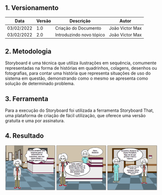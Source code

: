 ## 1. Versionamento

| Data       | Versão | Descrição            | Autor           |
| ---------- | ------ | -------------------- | --------------- |
| 03/02/2022 | 1.0    | Criação do Documento | João Victor Max |
| 03/02/2022 | 2.0    | Introduzindo novo tópico | João Victor Max |

## 2. Metodologia

Storyboard é uma técnica que utiliza ilustrações em sequência, comumente representadas na forma de histórias em quadrinhos, colagens, desenhos ou fotografias, para contar uma história que representa situações de uso do sistema em questão, demonstrando como o mesmo se apresenta como solução de determinado problema.

## 3. Ferramenta

Para a execução do Storyboard foi utilizada a ferramenta Storyboard That, uma plataforma de criação de fácil utilização, que oferece uma versão gratuita e uma por assinatura.

## 4. Resultado

![storyboard_PR](storyboard_PR.png)

